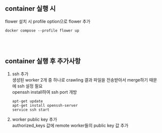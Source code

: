 ## container 실행 시
flower 설치 시 profile option으로 flower 추가

```shell
docker compose --profile flower up
```
<br><br>

## container 실행 후 추가사항
1. ssh 추가  
    생성된 worker 2개 중 하나로 crawling 결과 파일을 전송받아서 merge하기 때문에 ssh 설정 필요  
    openssh install하여 ssh port 개방  

    ```shell
    apt-get update
    apt-get install openssh-server
    service ssh start
    ```
2. worker public key 추가  
    authorized_keys 값에 remote worker들의 public key 값 추가  

